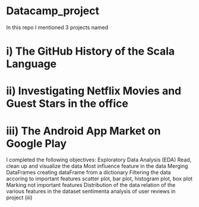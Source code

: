 # Datacamp_project
In this repo I mentioned 3 projects named

# i) The GitHub History of the Scala Language  
# ii) Investigating Netflix Movies and Guest Stars in the office 
# iii) The Android App Market on Google Play

I completed the following objectives: 
Exploratory Data Analysis (EDA)
Read, clean up and visualize the data
Most influence feature in the data
Merging DataFrames
creating dataFrame from a dictionary
Filtering the data accoring to important features
scatter plot, bar plot, histogram plot, box plot
Marking not important features
Distribution of the data
relation of the various features in the dataset
sentimenta analysis of user reviews in project (iii)
